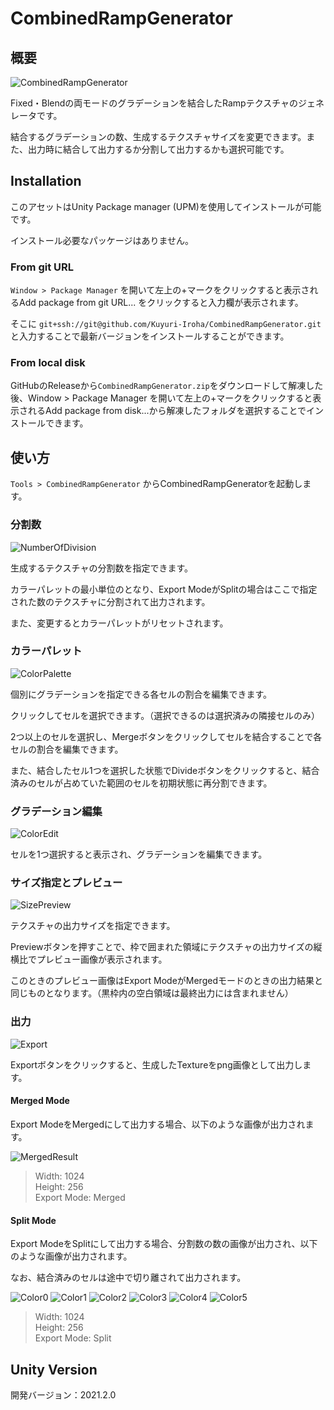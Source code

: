 # CombinedRampGenerator

## 概要

![CombinedRampGenerator](./Documentation/Images/generator_window.png)

Fixed・Blendの両モードのグラデーションを結合したRampテクスチャのジェネレータです。

結合するグラデーションの数、生成するテクスチャサイズを変更できます。また、出力時に結合して出力するか分割して出力するかも選択可能です。

## Installation

このアセットはUnity Package manager (UPM)を使用してインストールが可能です。

インストール必要なパッケージはありません。

### From git URL

`Window > Package Manager` を開いて左上の+マークをクリックすると表示されるAdd package from git URL... をクリックすると入力欄が表示されます。

そこに `git+ssh://git@github.com/Kuyuri-Iroha/CombinedRampGenerator.git` と入力することで最新バージョンをインストールすることができます。

### From local disk

GitHubのReleaseから`CombinedRampGenerator.zip`をダウンロードして解凍した後、Window > Package Manager を開いて左上の+マークをクリックすると表示されるAdd package
from disk...から解凍したフォルダを選択することでインストールできます。

## 使い方

`Tools > CombinedRampGenerator` からCombinedRampGeneratorを起動します。

### 分割数

![NumberOfDivision](./Documentation/Images/number_of_division.png)

生成するテクスチャの分割数を指定できます。

カラーパレットの最小単位のとなり、Export ModeがSplitの場合はここで指定された数のテクスチャに分割されて出力されます。

また、変更するとカラーパレットがリセットされます。

### カラーパレット

![ColorPalette](./Documentation/Images/color_palette.png)

個別にグラデーションを指定できる各セルの割合を編集できます。

クリックしてセルを選択できます。（選択できるのは選択済みの隣接セルのみ）

2つ以上のセルを選択し、Mergeボタンをクリックしてセルを結合することで各セルの割合を編集できます。

また、結合したセル1つを選択した状態でDivideボタンをクリックすると、結合済みのセルが占めていた範囲のセルを初期状態に再分割できます。

### グラデーション編集

![ColorEdit](./Documentation/Images/color_edit.png)

セルを1つ選択すると表示され、グラデーションを編集できます。

### サイズ指定とプレビュー

![SizePreview](./Documentation/Images/size_preview.png)

テクスチャの出力サイズを指定できます。

Previewボタンを押すことで、枠で囲まれた領域にテクスチャの出力サイズの縦横比でプレビュー画像が表示されます。

このときのプレビュー画像はExport ModeがMergedモードのときの出力結果と同じものとなります。（黒枠内の空白領域は最終出力には含まれません）

### 出力

![Export](./Documentation/Images/export.png)

Exportボタンをクリックすると、生成したTextureをpng画像として出力します。

#### Merged Mode

Export ModeをMergedにして出力する場合、以下のような画像が出力されます。

![MergedResult](./Documentation/Images/ColorPalette_202111041708.png)
> Width: 1024 \
> Height: 256 \
> Export Mode: Merged

#### Split Mode

Export ModeをSplitにして出力する場合、分割数の数の画像が出力され、以下のような画像が出力されます。

なお、結合済みのセルは途中で切り離されて出力されます。

![Color0](./Documentation/Images/split/Color_0.png)
![Color1](./Documentation/Images/split/Color_1.png)
![Color2](./Documentation/Images/split/Color_2.png)
![Color3](./Documentation/Images/split/Color_3.png)
![Color4](./Documentation/Images/split/Color_4.png)
![Color5](./Documentation/Images/split/Color_5.png)
> Width: 1024 \
> Height: 256 \
> Export Mode: Split

## Unity Version

開発バージョン：2021.2.0